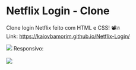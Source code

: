# Netflix Login - Clone
Clone login Netflix feito com HTML e CSS! 📽️🔥<br>
Link: https://kaiovbamorim.github.io/Netflix-Login/

<img src="https://user-images.githubusercontent.com/108599877/205803744-fdddbf7e-2f9f-4d2e-92d2-a6bf0b52ca54.png">
Responsivo:<br>
<br>
<img src="https://user-images.githubusercontent.com/108599877/177402132-e805c929-96b8-41b7-9bea-1a3a6aefe7c2.png">

